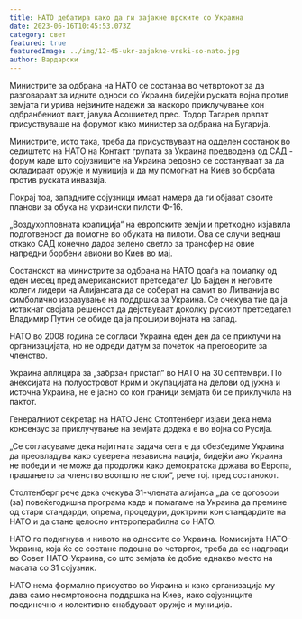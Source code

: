 ```yaml
---
title: НАТО дебатира како да ги зајакне врските со Украина
date: 2023-06-16T10:45:53.073Z
category: свет
featured: true
featuredImage: ../img/12-45-ukr-zajakne-vrski-so-nato.jpg
author: Вардарски
---
```

Министрите за одбрана на НАТО се состанаа во четвртокот за да разговараат за идните односи со Украина бидејќи руската војна против земјата ги урива нејзините надежи за наскоро приклучување кон одбранбениот пакт, јавува Асошиетед прес. Тодор Тагарев првпат присуствуваше на форумот како министер за одбрана на Бугарија.

Министрите, исто така, треба да присуствуваат на одделен состанок во седиштето на НАТО на Контакт групата за Украина предводена од САД - форум каде што сојузниците на Украина редовно се состануваат за да складираат оружје и муниција и да му помогнат на Киев во борбата против руската инвазија.

Покрај тоа, западните сојузници имаат намера да ги објават своите планови за обука на украински пилоти Ф-16.

„Воздухопловната коалиција“ на европските земји и претходно изјавила подготвеност да помогне во обуката на пилоти. Ова се случи веднаш откако САД конечно дадоа зелено светло за трансфер на овие напредни борбени авиони во Киев во мај.

Состанокот на министрите за одбрана на НАТО доаѓа на помалку од еден месец пред американскиот претседател Џо Бајден и неговите колеги лидери на Алијансата да се соберат на самит во Литванија во симболично изразување на поддршка за Украина. Се очекува тие да ја истакнат својата решеност да дејствуваат доколку рускиот претседател Владимир Путин се обиде да ја прошири војната на запад.

НАТО во 2008 година се согласи Украина еден ден да се приклучи на организацијата, но не одреди датум за почеток на преговорите за членство.

Украина аплицира за „забрзан пристап“ во НАТО на 30 септември. По анексијата на полуостровот Крим и окупацијата на делови од јужна и источна Украина, не е јасно со кои граници земјата би се приклучила на пактот.

Генералниот секретар на НАТО Јенс Столтенберг изјави дека нема консензус за приклучување на земјата додека е во војна со Русија.

„Се согласуваме дека најитната задача сега е да обезбедиме Украина да преовладува како суверена независна нација, бидејќи ако Украина не победи и не може да продолжи како демократска држава во Европа, прашањето за членство воопшто не стои“, рече тој. пред состанокот.

Столтенберг рече дека очекува 31-члената алијанса „да се договори (за) повеќегодишна програма каде и помагаме на Украина да премине од стари стандарди, опрема, процедури, доктрини кон стандардите на НАТО и да стане целосно интероперабилна со НАТО.

НАТО го подигнува и нивото на односите со Украина. Комисијата НАТО-Украина, која ќе се состане подоцна во четврток, треба да се надгради во Совет НАТО-Украина, со што земјата ќе добие еднакво место на масата со 31 сојузник.

НАТО нема формално присуство во Украина и како организација му дава само несмртоносна поддршка на Киев, иако сојузниците поединечно и колективно снабдуваат оружје и муниција.